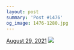 ```yaml
---
layout: post
summary: 'Post #1476'
og_image: 1476-1280.jpg
---
```


<p>
  <time>
    <a href="/1476">August 29, 2021</a>
  </time>
  <a href="/1476">
    <img src="{{ site.assets_url }}/1476-640.jpg" srcset="{{ site.assets_url }}/1476-320.jpg 320w, {{ site.assets_url }}/1476-640.jpg 640w, {{ site.assets_url }}/1476-960.jpg 960w, {{ site.assets_url }}/1476-1280.jpg 1280w" sizes="(min-width: 700px) 50vw, calc(100vw - 2rem)" />
  </a>
</p>
